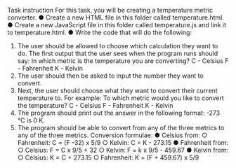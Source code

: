 Task instruction 
For this task, you will be creating a temperature metric converter.
● Create a new HTML file in this folder called temperature.html.
● Create a new JavaScript file in this folder called temperature.js and link it
to temperature.html.
● Write the code that will do the following:
1. The user should be allowed to choose which calculation they want
to do. The first output that the user sees when the program runs
should say:
In which metric is the temperature you are converting?
C - Celsius
F - Fahrenheit
K - Kelvin
2. The user should then be asked to input the number they want to
convert.
3. Next, the user should choose what they want to convert their
current temperature to. For example:
To which metric would you like to convert the temperature?
C - Celsius
F - Fahrenheit
K - Kelvin
4. The program should print out the answer in the following format:
-273 °C is 0 K.
5. The program should be able to convert from any of the three
metrics to any of the three metrics.
Conversion formulae:
● Celsius from:
○ Fahrenheit: C = (F -32) x 5/9
○ Kelvin: C = K - 273.15
● Fahrenheit from:
○ Celsius: F = C x 9/5 + 32
○ Kelvin: F = k x 9/5 - 459.67
● Kelvin from:
○ Celsius: K = C + 273.15
○ Fahrenheit: K = (F + 459.67) x 5/9

